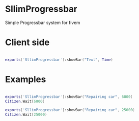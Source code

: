 # SllimProgressbar
Simple Progressbar system for fivem

# Client side

```lua

exports['SllimProgressbar']:showBar("Text", Time)

```
# Examples

```lua

exports['SllimProgressbar']:showBar("Repairing car", 6000)
Citizen.Wait(6000)

exports['SllimProgressbar']:showBar("Repairing car", 25000)
Citizen.Wait(25000)

```
